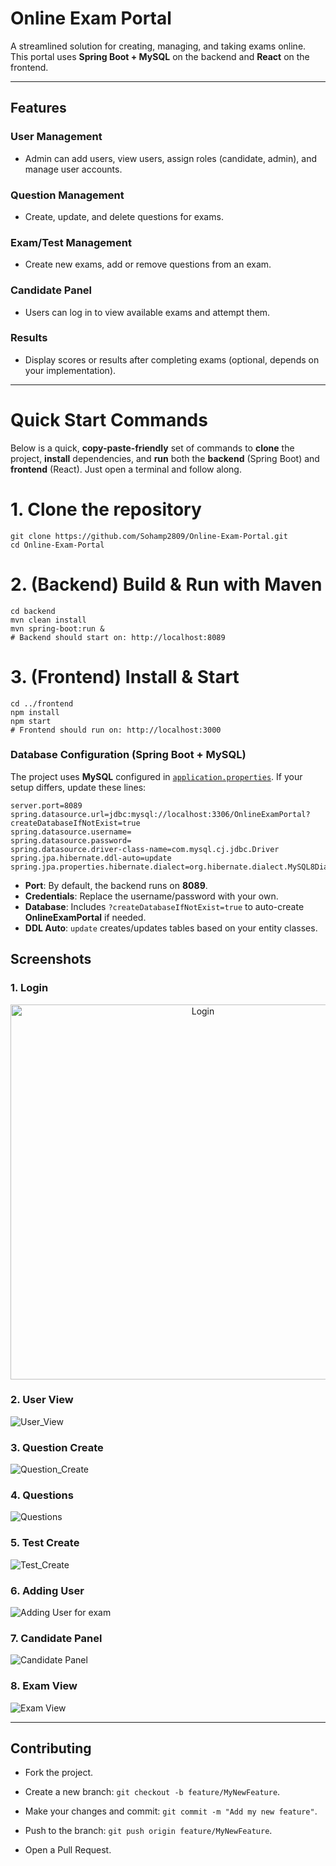 # Online Exam Portal

A streamlined solution for creating, managing, and taking exams online. This portal uses **Spring Boot + MySQL** on the backend and **React** on the frontend.

---

## Features

### User Management
- Admin can add users, view users, assign roles (candidate, admin), and manage user accounts.

### Question Management
- Create, update, and delete questions for exams.

### Exam/Test Management
- Create new exams, add or remove questions from an exam.

### Candidate Panel
- Users can log in to view available exams and attempt them.

### Results
- Display scores or results after completing exams (optional, depends on your implementation).


---
# Quick Start Commands

Below is a quick, **copy-paste-friendly** set of commands to **clone** the project, **install** dependencies, and **run** both the **backend** (Spring Boot) and **frontend** (React). Just open a terminal and follow along.


# 1. Clone the repository
```
git clone https://github.com/Sohamp2809/Online-Exam-Portal.git
cd Online-Exam-Portal
```
# 2. (Backend) Build & Run with Maven
```
cd backend
mvn clean install
mvn spring-boot:run &
# Backend should start on: http://localhost:8089
```
# 3. (Frontend) Install & Start
```
cd ../frontend
npm install
npm start
# Frontend should run on: http://localhost:3000
```

### Database Configuration (Spring Boot + MySQL)

The project uses **MySQL** configured in [`application.properties`](./backend/src/main/resources/application.properties). If your setup differs, update these lines:

```properties
server.port=8089
spring.datasource.url=jdbc:mysql://localhost:3306/OnlineExamPortal?createDatabaseIfNotExist=true
spring.datasource.username=
spring.datasource.password=
spring.datasource.driver-class-name=com.mysql.cj.jdbc.Driver
spring.jpa.hibernate.ddl-auto=update
spring.jpa.properties.hibernate.dialect=org.hibernate.dialect.MySQL8Dialect
```
- **Port**: By default, the backend runs on **8089**.  
- **Credentials**: Replace the username/password with your own.  
- **Database**: Includes `?createDatabaseIfNotExist=true` to auto-create **OnlineExamPortal** if needed.  
- **DDL Auto**: `update` creates/updates tables based on your entity classes.


## Screenshots

### 1. Login

<p align="center">
  <img 
    src="https://github.com/user-attachments/assets/a0aeec22-b13b-411d-b0ce-c18287fe6826"
    alt="Login"
    width="600"
/>
</p>

### 2. User View

![User_View](https://github.com/user-attachments/assets/751c83a3-95e9-4c4e-9981-2a5895735bbe)

### 3. Question Create

![Question_Create](https://github.com/user-attachments/assets/249dabe5-4c2e-4900-b036-674c2184fbb0)

### 4. Questions

![Questions](https://github.com/user-attachments/assets/8c81bce4-5768-47c5-80b9-e5225caeb208)

### 5. Test Create

![Test_Create](https://github.com/user-attachments/assets/8c2f325d-0715-4b1f-917d-bc91e749bff6)

### 6. Adding User

![Adding User for exam](https://github.com/user-attachments/assets/79c4a05f-6b98-450e-b8d3-bfb9f9059d0d)

### 7. Candidate Panel

![Candidate Panel](https://github.com/user-attachments/assets/5ed92ee0-c5eb-4c95-861b-fa1abe6255aa)

### 8. Exam View

![Exam View](https://github.com/user-attachments/assets/cc45c9cb-ce58-404c-bc01-a523aa2a2d7f)

---
## Contributing

- Fork the project.

- Create a new branch: `git checkout -b feature/MyNewFeature`.

- Make your changes and commit: `git commit -m "Add my new feature"`.

- Push to the branch: `git push origin feature/MyNewFeature`.

- Open a Pull Request.














